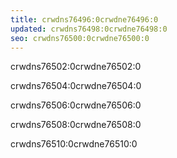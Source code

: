```yaml
---
title: crwdns76496:0crwdne76496:0
updated: crwdns76498:0crwdne76498:0
seo: crwdns76500:0crwdne76500:0
---
```


crwdns76502:0crwdne76502:0

crwdns76504:0crwdne76504:0

crwdns76506:0crwdne76506:0

crwdns76508:0crwdne76508:0

crwdns76510:0crwdne76510:0
